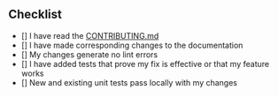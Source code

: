 ## Checklist
- [] I have read the [CONTRIBUTING.md]()
- [] I have made corresponding changes to the documentation
- [] My changes generate no lint errors
- [] I have added tests that prove my fix is effective or that my feature works
- [] New and existing unit tests pass locally with my changes
